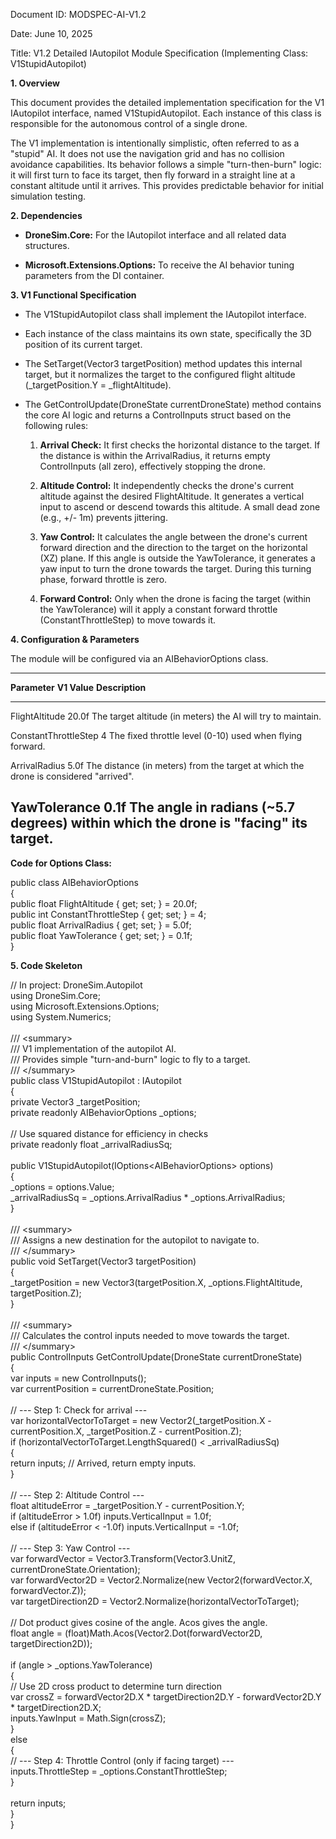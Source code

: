 Document ID: MODSPEC-AI-V1.2

Date: June 10, 2025

Title: V1.2 Detailed IAutopilot Module Specification (Implementing Class: V1StupidAutopilot)

**1. Overview**

This document provides the detailed implementation specification for the V1 IAutopilot interface, named V1StupidAutopilot. Each instance of this class is responsible for the autonomous control of a single drone.

The V1 implementation is intentionally simplistic, often referred to as a \"stupid\" AI. It does not use the navigation grid and has no collision avoidance capabilities. Its behavior follows a simple \"turn-then-burn\" logic: it will first turn to face its target, then fly forward in a straight line at a constant altitude until it arrives. This provides predictable behavior for initial simulation testing.

**2. Dependencies**

- **DroneSim.Core:** For the IAutopilot interface and all related data structures.

- **Microsoft.Extensions.Options:** To receive the AI behavior tuning parameters from the DI container.

**3. V1 Functional Specification**

- The V1StupidAutopilot class shall implement the IAutopilot interface.

- Each instance of the class maintains its own state, specifically the 3D position of its current target.

- The SetTarget(Vector3 targetPosition) method updates this internal target, but it normalizes the target to the configured flight altitude (\_targetPosition.Y = \_flightAltitude).

- The GetControlUpdate(DroneState currentDroneState) method contains the core AI logic and returns a ControlInputs struct based on the following rules:

  1.  **Arrival Check:** It first checks the horizontal distance to the target. If the distance is within the ArrivalRadius, it returns empty ControlInputs (all zero), effectively stopping the drone.

  2.  **Altitude Control:** It independently checks the drone\'s current altitude against the desired FlightAltitude. It generates a vertical input to ascend or descend towards this altitude. A small dead zone (e.g., +/- 1m) prevents jittering.

  3.  **Yaw Control:** It calculates the angle between the drone\'s current forward direction and the direction to the target on the horizontal (XZ) plane. If this angle is outside the YawTolerance, it generates a yaw input to turn the drone towards the target. During this turning phase, forward throttle is zero.

  4.  **Forward Control:** Only when the drone is facing the target (within the YawTolerance) will it apply a constant forward throttle (ConstantThrottleStep) to move towards it.

**4. Configuration & Parameters**

The module will be configured via an AIBehaviorOptions class.

  ----------------------------------------------------------------------------------------------------------------------------------------
  **Parameter**           **V1 Value**            **Description**
  ----------------------- ----------------------- ----------------------------------------------------------------------------------------
  FlightAltitude          20.0f                   The target altitude (in meters) the AI will try to maintain.

  ConstantThrottleStep    4                       The fixed throttle level (0-10) used when flying forward.

  ArrivalRadius           5.0f                    The distance (in meters) from the target at which the drone is considered \"arrived\".

  YawTolerance            0.1f                    The angle in radians (\~5.7 degrees) within which the drone is \"facing\" its target.
  ----------------------------------------------------------------------------------------------------------------------------------------

**Code for Options Class:**

public class AIBehaviorOptions\
{\
public float FlightAltitude { get; set; } = 20.0f;\
public int ConstantThrottleStep { get; set; } = 4;\
public float ArrivalRadius { get; set; } = 5.0f;\
public float YawTolerance { get; set; } = 0.1f;\
}

**5. Code Skeleton**

// In project: DroneSim.Autopilot\
using DroneSim.Core;\
using Microsoft.Extensions.Options;\
using System.Numerics;\
\
/// \<summary\>\
/// V1 implementation of the autopilot AI.\
/// Provides simple \"turn-and-burn\" logic to fly to a target.\
/// \</summary\>\
public class V1StupidAutopilot : IAutopilot\
{\
private Vector3 \_targetPosition;\
private readonly AIBehaviorOptions \_options;\
\
// Use squared distance for efficiency in checks\
private readonly float \_arrivalRadiusSq;\
\
public V1StupidAutopilot(IOptions\<AIBehaviorOptions\> options)\
{\
\_options = options.Value;\
\_arrivalRadiusSq = \_options.ArrivalRadius \* \_options.ArrivalRadius;\
}\
\
/// \<summary\>\
/// Assigns a new destination for the autopilot to navigate to.\
/// \</summary\>\
public void SetTarget(Vector3 targetPosition)\
{\
\_targetPosition = new Vector3(targetPosition.X, \_options.FlightAltitude, targetPosition.Z);\
}\
\
/// \<summary\>\
/// Calculates the control inputs needed to move towards the target.\
/// \</summary\>\
public ControlInputs GetControlUpdate(DroneState currentDroneState)\
{\
var inputs = new ControlInputs();\
var currentPosition = currentDroneState.Position;\
\
// \-\-- Step 1: Check for arrival \-\--\
var horizontalVectorToTarget = new Vector2(\_targetPosition.X - currentPosition.X, \_targetPosition.Z - currentPosition.Z);\
if (horizontalVectorToTarget.LengthSquared() \< \_arrivalRadiusSq)\
{\
return inputs; // Arrived, return empty inputs.\
}\
\
// \-\-- Step 2: Altitude Control \-\--\
float altitudeError = \_targetPosition.Y - currentPosition.Y;\
if (altitudeError \> 1.0f) inputs.VerticalInput = 1.0f;\
else if (altitudeError \< -1.0f) inputs.VerticalInput = -1.0f;\
\
// \-\-- Step 3: Yaw Control \-\--\
var forwardVector = Vector3.Transform(Vector3.UnitZ, currentDroneState.Orientation);\
var forwardVector2D = Vector2.Normalize(new Vector2(forwardVector.X, forwardVector.Z));\
var targetDirection2D = Vector2.Normalize(horizontalVectorToTarget);\
\
// Dot product gives cosine of the angle. Acos gives the angle.\
float angle = (float)Math.Acos(Vector2.Dot(forwardVector2D, targetDirection2D));\
\
if (angle \> \_options.YawTolerance)\
{\
// Use 2D cross product to determine turn direction\
var crossZ = forwardVector2D.X \* targetDirection2D.Y - forwardVector2D.Y \* targetDirection2D.X;\
inputs.YawInput = Math.Sign(crossZ);\
}\
else\
{\
// \-\-- Step 4: Throttle Control (only if facing target) \-\--\
inputs.ThrottleStep = \_options.ConstantThrottleStep;\
}\
\
return inputs;\
}\
}
